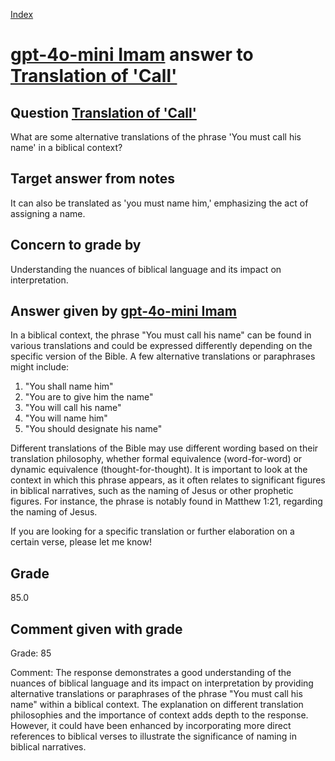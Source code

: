 
[Index](../../index.md)
# [gpt-4o-mini Imam](../../answering_models/gpt-4o-mini_Imam.md) answer to [Translation of 'Call'](../../questions/Translation_of_'Call'.md)

## Question [Translation of 'Call'](../../questions/Translation_of_'Call'.md)
What are some alternative translations of the phrase 'You must call his name' in a biblical context?

## Target answer from notes
It can also be translated as 'you must name him,' emphasizing the act of assigning a name.

## Concern to grade by
Understanding the nuances of biblical language and its impact on interpretation.

## Answer given by [gpt-4o-mini Imam](../../answering_models/gpt-4o-mini_Imam.md)
In a biblical context, the phrase "You must call his name" can be found in various translations and could be expressed differently depending on the specific version of the Bible. A few alternative translations or paraphrases might include:

1. "You shall name him"
2. "You are to give him the name"
3. "You will call his name"
4. "You will name him"
5. "You should designate his name"

Different translations of the Bible may use different wording based on their translation philosophy, whether formal equivalence (word-for-word) or dynamic equivalence (thought-for-thought). It is important to look at the context in which this phrase appears, as it often relates to significant figures in biblical narratives, such as the naming of Jesus or other prophetic figures. For instance, the phrase is notably found in Matthew 1:21, regarding the naming of Jesus. 

If you are looking for a specific translation or further elaboration on a certain verse, please let me know!

## Grade
85.0

## Comment given with grade
Grade: 85

Comment: The response demonstrates a good understanding of the nuances of biblical language and its impact on interpretation by providing alternative translations or paraphrases of the phrase "You must call his name" within a biblical context. The explanation on different translation philosophies and the importance of context adds depth to the response. However, it could have been enhanced by incorporating more direct references to biblical verses to illustrate the significance of naming in biblical narratives.
